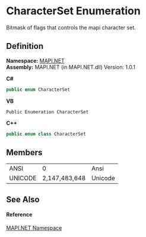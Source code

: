# CharacterSet Enumeration


Bitmask of flags that controls the mapi character set.



## Definition
**Namespace:** <a href="N_MAPI_NET.md">MAPI.NET</a>  
**Assembly:** MAPI.NET (in MAPI.NET.dll) Version: 1.0.1

**C#**
``` C#
public enum CharacterSet
```
**VB**
``` VB
Public Enumeration CharacterSet
```
**C++**
``` C++
public enum class CharacterSet
```



## Members
<table>
<tr>
<td>ANSI</td>
<td>0</td>
<td>Ansi</td></tr>
<tr>
<td>UNICODE</td>
<td>2,147,483,648</td>
<td>Unicode</td></tr>
</table>

## See Also


#### Reference
<a href="N_MAPI_NET.md">MAPI.NET Namespace</a>  

